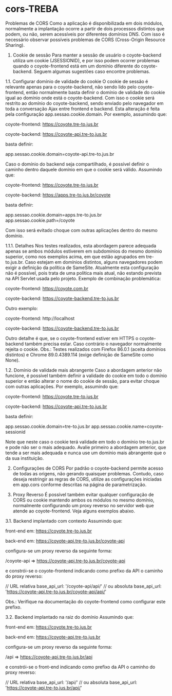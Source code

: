# cors-TREBA


Problemas de CORS
Como a aplicação é disponibilizada em dois módulos, normalmente a implantação ocorre a partir de dois processos distintos que podem, ou não, serem acessíveis por diferentes domínios DNS. Com isso é necessário observar possíveis problemas de CORS (Cross-Origin Resource Sharing).

1. Cookie de sessão
Para manter a sessão de usuário o coyote-backend utiliza um cookie (JSESSIONID), e por isso podem ocorrer problemas quando o coyote-frontend está em um domínio diferente do coyote-backend. Seguem algumas sugestões caso encontre problemas.

1.1. Configurar domínio de validade do cookie
O cookie de sessão é relevante apenas para o coyote-backend, não sendo lido pelo coyote-frontend, então normalmente basta definir o domínio de validade do cookie igual ao domínio onde está o coyote-backend. Com isso o cookie será restrito ao domínio do coyote-backend, sendo enviado pelo navegador em toda a conversação Ajax entre frontend e backend. Esta alteração é feita pela configuração app.sessao.cookie.domain.
Por exemplo, assumindo que:

coyote-frontend: https://coyote.tre-to.jus.br

coyote-backend: https://coyote-api.tre-to.jus.br


basta definir:

app.sessao.cookie.domain=coyote-api.tre-to.jus.br


Caso o domínio do backend seja compartilhado, é possível definir o caminho dentro daquele domínio em que o cookie será válido. Assumindo que:

coyote-frontend: https://coyote.tre-to.jus.br

coyote-backend: https://apps.tre-to.jus.br/coyote


basta definir:

app.sessao.cookie.domain=apps.tre-to.jus.br
app.sessao.cookie.path=/coyote


Com isso será evitado choque com outras aplicações dentro do mesmo domínio.

1.1.1. Detalhes
Nos testes realizados, esta abordagem parece adequada apenas se ambos módulos estiverem em subdomínios do mesmo domínio superior, como nos exemplos acima, em que estão agrupados em tre-to.jus.br. Caso estejam em domínios distintos, alguns navegadores podem exigir a definição da política de SameSite. Atualmente esta configuração não é possível, pois trata de uma política mais atual, não estando prevista na API Servlet usada pelo projeto.
Exemplo de combinação problemática:

coyote-frontend: https://coyote.com.br

coyote-backend: https://coyote-backend.tre-to.jus.br


Outro exemplo:

coyote-frontend: http://localhost

coyote-backend: https://coyote-backend.tre-to.jus.br


Outro detalhe é que, se o coyote-frontend estiver em HTTPS o coyote-backend também precisa estar. Caso contrário o navegador normalmente rejeita o cookie.
Obs.: Testes realizados com Firefox 86.0.1 (aceita domínios distintos) e Chrome 89.0.4389.114 (exige definição de SameSite como None).

1.2. Domínio de validade mais abrangente
Caso a abordagem anterior não funcione, é possível também definir a validade do cookie em todo o domínio superior e então alterar o nome do cookie de sessão, para evitar choque com outras aplicações.
Por exemplo, assumindo que:

coyote-frontend: https://coyote.tre-to.jus.br

coyote-backend: https://coyote-api.tre-to.jus.br


basta definir:

app.sessao.cookie.domain=tre-to.jus.br
app.sessao.cookie.name=coyote-sessionid


Note que neste caso o cookie terá validade em todo o domínio tre-to.jus.br e pode não ser o mais adequado. Avalie primeiro a abordagem anterior, que tende a ser mais adequada e nunca use um domínio mais abrangente que o da sua instituição.

2. Configurações de CORS
Por padrão o coyote-backend permite acesso de todas as origens, não gerando quaisquer problemas. Contudo, caso deseja restringir as regras de CORS, utilize as configurações iniciadas em app.cors conforme descritas na página de parametrização.

3. Proxy Reverso
É possível também evitar qualquer configuração de CORS ou cookie mantendo ambos os módulos no mesmo domínio, normalmente configurando um proxy reverso no servidor web que atende ao coyote-frontend. Veja alguns exemplos abaixo.

3.1. Backend implantado com contexto
Assumindo que:

front-end em: https://coyote.tre-to.jus.br

back-end em: https://coyote-api.tre-to.jus.br/coyote-api


configura-se um proxy reverso da seguinte forma:

/coyote-api => https://coyote-api.tre-to.jus.br/coyote-api


e constrói-se o coyote-frontend indicando como prefixo da API o caminho do proxy reverso:

// URL relativa
base_api_url: '/coyote-api/api/'
// ou absoluta
base_api_url: 'https://coyote-api.tre-to.jus.br/coyote-api/api/'


Obs.: Verifique na documentação do coyote-frontend como configurar este prefixo.

3.2. Backend implantado na raiz do domínio
Assumindo que:

front-end em: https://coyote.tre-to.jus.br

back-end em: https://coyote-api.tre-to.jus.br


configura-se um proxy reverso da seguinte forma:

/api => https://coyote-api.tre-to.jus.br/api


e constrói-se o front-end indicando como prefixo da API o caminho do proxy reverso:

// URL relativa
base_api_url: '/api/'
// ou absoluta
base_api_url: 'https://coyote-api.tre-to.jus.br/api/'
